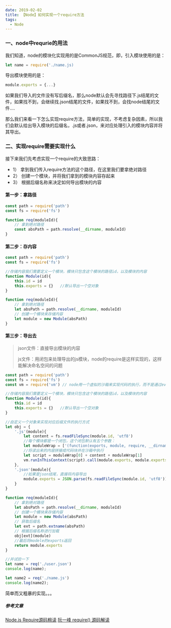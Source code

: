```yaml
---
date: 2019-02-02
title: 【Node】如何实现一个require方法
tags:
  - Node
---
```


### 一、node中requrie的用法
我们知道，node的模块化实现用的是CommonJS规范，即，引入模块使用的是：

```js
let name = require('./name.js)
```

导出模块使用的是：

```js
module.exports = {...}
```
如果我们导入的文件没有写后缀名，那么node默认会先寻找路径下.js结尾的文件，如果找不到，会继续找.json结尾的文件，如果找不到，会找node结尾的文件....

那么我们来看一下怎么实现require方法，简单的实现，不考虑复杂因素，所以我们会默认给出导入模块的后缀名，.js或者.json，来对应处理引入的模块内容并将其导出。
<!-- more -->

### 二、实现require需要实现什么
接下来我们先考虑实现一个require的大致思路：

- 1） 拿到我们传入require方法的这个路径，在这里我们要拿绝对路径
- 2） 创建一个模块，并将我们拿到的模块内容存起来
- 3） 根据后缀名称来决定如何导出模块的内容

#### 第一步：拿路径

```js
const path = require('path')
const fs = require('fs')

function req(moduleId){
    // 拿到绝对路径
    const absPath = path.resolve(__dirname, moduleId)
}
```
#### 第二步：存内容

```js
const path = require('path')
const fs = require('fs')

//存储内容我们需要定义一个模块，模块只包含这个模块的路径id，以及模块的内容
function Module(id){
    this.id = id
    this.exports = {}   //默认导出一个空对象
}

function req(moduleId){
    // 拿到绝对路径
    let absPath = path.resolve(__dirname, moduleId)
    // 创建一个模块来存储内容
    let module = new Module(absPath)
}
```

#### 第三步：导出去
> json文件：直接导出模块的内容
> 
> js文件：用闭包来处理导出的js模块，node的require是这样实现的，这样能解决命名空间的问题

```js
const path = require('path')
const fs = require('fs')
const vm = require('vm') // node用一个虚拟的沙箱来实现代码的执行，而不是通过eval，因为eval不安全，eval可以读到全局的变量

//存储内容我们需要定义一个模块，模块只包含这个模块的路径id，以及模块的内容
function Module(id){
    this.id = id
    this.exports = {}   //默认导出一个空对象
}

//自定义一个对象来实现对应后缀文件的执行方式
let obj = {
    '.js'(module){
        let content = fs.readFileSync(module.id, 'utf8')
        //每个模块都是一个闭包，这个闭包默认有五个参数：
        let moduleWrap = ['(function(exports, module, require, __dirname, __filename){','})']
        //将读出来的内容拼接成代码块并在沙箱中执行
        let script = moduleWrap[0] + content + moduleWrap[1]
        vm.runInThisContext(script).call(module.exports, module.exports, module, req)
    },
    '.json'(module){
        //如果是json结尾，直接将内容导出
        module.exports = JSON.parse(fs.readFileSync(module.id, 'utf8'))
    }
}

function req(moduleId){
    // 拿到绝对路径
    let absPath = path.resolve(__dirname, moduleId)
    // 创建一个模块来存储内容
    let module = new Module(absPath)
    // 获取后缀名
    let ext = path.extname(absPath)
    // 根据后缀名称进行加载
    obj[ext](module)
    //最后将modele的exports返回
    return module.exports
}

//并试验一下
let name = req('./user.json')
console.log(name);

let name2 = req('./name.js')
console.log(name2);
```
简单而又粗暴的实现。。。
##### 参考文章
[Node.js Require源码粗读](https://juejin.im/post/5ab4d3d151882521d6578298)
[阮一峰 require() 源码解读](http://www.ruanyifeng.com/blog/2015/05/require.html)




